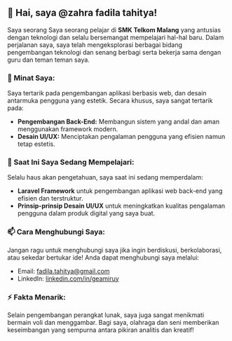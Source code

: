 ## 👋 Hai, saya @zahra fadila tahitya!

Saya seorang Saya seorang pelajar di **SMK Telkom Malang** yang antusias dengan teknologi dan selalu bersemangat mempelajari hal-hal baru. Dalam perjalanan saya, saya telah mengeksplorasi berbagai bidang pengembangan teknologi dan senang berbagi serta bekerja sama dengan guru dan teman teman saya.

### 👀 Minat Saya:
Saya tertarik pada pengembangan aplikasi berbasis web, dan desain antarmuka pengguna yang estetik. Secara khusus, saya sangat tertarik pada:
- **Pengembangan Back-End:** Membangun sistem yang andal dan aman menggunakan framework modern.
- **Desain UI/UX:** Menciptakan pengalaman pengguna yang efisien namun tetap estetis.

### 🌱 Saat Ini Saya Sedang Mempelajari:
Selalu haus akan pengetahuan, saya saat ini sedang memperdalam:
- **Laravel Framework** untuk pengembangan aplikasi web back-end yang efisien dan terstruktur.
- **Prinsip-prinsip Desain UI/UX** untuk meningkatkan kualitas pengalaman pengguna dalam produk digital yang saya buat.

### 📫 Cara Menghubungi Saya:
Jangan ragu untuk menghubungi saya jika ingin berdiskusi, berkolaborasi, atau sekedar bertukar ide! Anda dapat menghubungi saya melalui:
- Email: [fadila.tahitya@gmail.com](fadila.tahitya@gmail.com)
- LinkedIn: [linkedin.com/in/geamiruy](https://www.linkedin.com/in/zahra-fadila-tahitya-502a15283/?utm_source=share&utm_campaign=share_via&utm_content=profile&utm_medium=android_app)
  
### ⚡ Fakta Menarik:
Selain pengembangan perangkat lunak, saya juga sangat menikmati bermain voli dan menggambar. Bagi saya, olahraga dan seni memberikan keseimbangan yang sempurna antara pikiran analitis dan kreatif!

<!---
geamiruy/geamiruy is a ✨ special ✨ repository because its `README.md` (this file) appears on your GitHub profile.
You can click the Preview link to take a look at your changes.
--->
